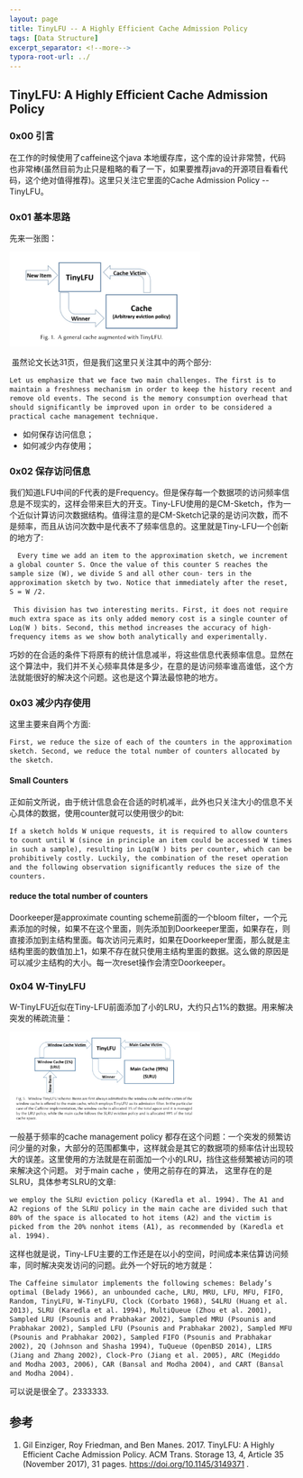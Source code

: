 ```yaml
---
layout: page
title: TinyLFU -- A Highly Efficient Cache Admission Policy
tags: [Data Structure]
excerpt_separator: <!--more-->
typora-root-url: ../
---
```


## TinyLFU: A Highly Efficient Cache Admission Policy 

### 0x00 引言

   在工作的时候使用了caffeine这个java 本地缓存库，这个库的设计非常赞，代码也非常棒(虽然目前为止只是粗略的看了一下，如果要推荐java的开源项目看看代码，这个绝对值得推荐)。这里只关注它里面的Cache Admission Policy -- TinyLFU。

### 0x01 基本思路

   先来一张图：

<img src="/assets/img/tiny-lfu-arch.png" alt="tiny-lfu-arch" style="zoom: 33%;" />

​    虽然论文长达31页，但是我们这里只关注其中的两个部分:

```
Let us emphasize that we face two main challenges. The first is to maintain a freshness mechanism in order to keep the history recent and remove old events. The second is the memory consumption overhead that should significantly be improved upon in order to be considered a practical cache management technique.
```

* 如何保存访问信息；
* 如何减少内存使用；

### 0x02 保存访问信息

  我们知道LFU中间的F代表的是Frequency。但是保存每一个数据项的访问频率信息是不现实的，这样会带来巨大的开支。Tiny-LFU使用的是CM-Sketch，作为一个近似计算访问次数据结构。值得注意的是CM-Sketch记录的是访问次数，而不是频率，而且从访问次数中是代表不了频率信息的。这里就是Tiny-LFU一个创新的地方了:

```
  Every time we add an item to the approximation sketch, we increment a global counter S. Once the value of this counter S reaches the sample size (W), we divide S and all other coun- ters in the approximation sketch by two. Notice that immediately after the reset, S = W /2. 
  
 This division has two interesting merits. First, it does not require much extra space as its only added memory cost is a single counter of Loд(W ) bits. Second, this method increases the accuracy of high-frequency items as we show both analytically and experimentally.
```

  巧妙的在合适的条件下将原有的统计信息减半，将这些信息代表频率信息。显然在这个算法中，我们并不关心频率具体是多少，在意的是访问频率谁高谁低，这个方法就能很好的解决这个问题。这也是这个算法最惊艳的地方。



### 0x03 减少内存使用

   这里主要来自两个方面:

```
First, we reduce the size of each of the counters in the approximation sketch. Second, we reduce the total number of counters allocated by the sketch.
```

#### Small Counters 

  正如前文所说，由于统计信息会在合适的时机减半，此外也只关注大小的信息不关心具体的数据，使用counter就可以使用很少的bit:

```
If a sketch holds W unique requests, it is required to allow counters to count until W (since in principle an item could be accessed W times in such a sample), resulting in Loд(W ) bits per counter, which can be prohibitively costly. Luckily, the combination of the reset operation and the following observation significantly reduces the size of the counters.
```

#### reduce the total number of counters

  Doorkeeper是approximate counting scheme前面的一个bloom filter，一个元素添加的时候，如果不在这个里面，则先添加到Doorkeeper里面，如果存在，则直接添加到主结构里面。每次访问元素时，如果在Doorkeeper里面，那么就是主结构里面的数值加上1，如果不存在就只使用主结构里面的数据。这么做的原因是可以减少主结构的大小。每一次reset操作会清空Doorkeeper。

### 0x04 W-TinyLFU

   W-TinyLFU近似在Tiny-LFU前面添加了小的LRU，大约只占1%的数据。用来解决突发的稀疏流量：

<img src="/assets/img/w-tinglfu-arch.png" alt="w-tinglfu-arch" style="zoom: 33%;" />

   一般基于频率的cache management policy 都存在这个问题：一个突发的频繁访问少量的对象，大部分的范围都集中，这样就会是其它的数据项的频率估计出现较大的误差。这里使用的方法就是在前面加一个小的LRU，挡住这些频繁被访问的项来解决这个问题。	对于main cache ，使用之前存在的算法， 这里存在的是SLRU，具体参考SLRU的文章:

```
we employ the SLRU eviction policy (Karedla et al. 1994). The A1 and A2 regions of the SLRU policy in the main cache are divided such that 80% of the space is allocated to hot items (A2) and the victim is picked from the 20% nonhot items (A1), as recommended by (Karedla et al. 1994).
```

  这样也就是说，Tiny-LFU主要的工作还是在以小的空间，时间成本来估算访问频率，同时解决突发访问的问题。此外一个好玩的地方就是：

```
The Caffeine simulator implements the following schemes: Belady’s optimal (Belady 1966), an unbounded cache, LRU, MRU, LFU, MFU, FIFO, Random, TinyLFU, W-TinyLFU, Clock (Corbato 1968), S4LRU (Huang et al. 2013), SLRU (Karedla et al. 1994), MultiQueue (Zhou et al. 2001), Sampled LRU (Psounis and Prabhakar 2002), Sampled MRU (Psounis and Prabhakar 2002), Sampled LFU (Psounis and Prabhakar 2002), Sampled MFU (Psounis and Prabhakar 2002), Sampled FIFO (Psounis and Prabhakar 2002), 2Q (Johnson and Shasha 1994), TuQueue (OpenBSD 2014), LIRS (Jiang and Zhang 2002), Clock-Pro (Jiang et al. 2005), ARC (Megiddo and Modha 2003, 2006), CAR (Bansal and Modha 2004), and CART (Bansal and Modha 2004).
```

  可以说是很全了。2333333.

## 参考

1. Gil Einziger, Roy Friedman, and Ben Manes. 2017. TinyLFU: A Highly Efficient Cache Admission Policy. ACM Trans. Storage 13, 4, Article 35 (November 2017), 31 pages.  https://doi.org/10.1145/3149371 .